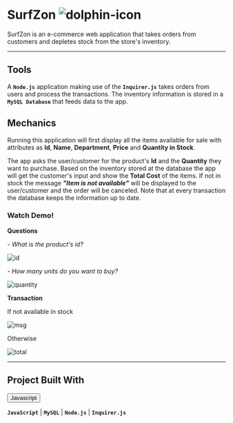  # SurfZon ![dolphin-icon](https://img.icons8.com/nolan/64/000000/dolphin-logo.png)
SurfZon is an e-commerce web application that takes orders from customers and depletes stock from the store's inventory.

- - - 
## Tools
A **`Node.js`** application making use of the **`Inquirer.js`** takes orders from users and process the transactions. The inventory information is stored in a **`MySQL Database`** that feeds data to the app.

## Mechanics
Running this application will first display all the items available for sale with attributes as __Id__, __Name__, __Department__, __Price__ and __Quantity in Stock__.
    
The app asks the user/customer for the product's **Id** and the **Quantity** they want to purchase. Based on the inventory stored at the database the app will get the customer's input and show the **Total Cost** of the items. If not in stock the message **_"Item is not available"_** will be displayed to the user/customer and the order will be canceled. Note that at every transaction the database keeps the information up to date. 

### Watch Demo!
**Questions**

_- What is the product's id?_

![id](Gifs/Prompt-ID.gif)

_- How many units do you want to buy?_

![quantity](Gifs/Prompt-Quantity.gif)

**Transaction**

If not available in stock

![msg](Gifs/Log-Message.gif)

Otherwise

![total](Gifs/Show-Total.gif)

- - - 
## Project Built With

<a href="https://www.javascript.com/"><button>Javascript</button></a>

**`JavaScript`**  |  **`MySQL`**  |  **`Node.js`**  |  **`Inquirer.js`** 

